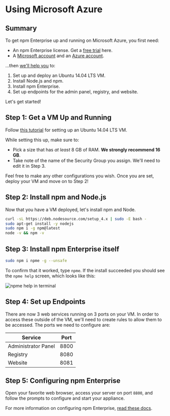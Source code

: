 # Using Microsoft Azure

## Summary

To get npm Enterprise up and running on Microsoft Azure, you first need:

- An npm Enterprise license. Get a [free trial] here.
- A [Microsoft account] and an [Azure account].

...then [we'll help you] to:

1. Set up and deploy an Ubuntu 14.04 LTS VM.
2. Install Node.js and npm.
3. Install npm Enterprise.
4. Set up endpoints for the admin panel, registry, and website.

Let's get started!

## Step 1: Get a VM Up and Running

Follow [this tutorial] for setting up
an Ubuntu 14.04 LTS VM.

While setting this up, make sure to:

- Pick a size that has *at least* 8 GB of RAM. **We strongly recommend 16 GB**.
- Take note of the name of the Security Group you assign. We'll need to edit it
  in Step 3.

Feel free to make any other configurations you wish. Once you are set, deploy
your VM and move on to Step 2!

## Step 2: Install npm and Node.js

Now that you have a VM deployed, let's install npm and Node.

```bash
curl -sL https://deb.nodesource.com/setup_4.x | sudo -E bash -
sudo apt-get install -y nodejs
sudo npm i -g npm@latest
node -v && npm -v
```

## Step 3: Install npm Enterprise itself

```bash
sudo npm i npme -g --unsafe
```

To confirm that it worked, type `npme`. If the install succeeded you should see the
`npme help` screen, which looks like this:

  ![npme help in terminal](/gitbook/images/npme-help.png)

## Step 4: Set up Endpoints

There are now 3 web services running on 3 ports on your VM. In order to access these
outside of the VM, we'll need to create rules to allow them to be accessed. The ports
we need to configure are:

| Service                   | Port  |
|-------------------------- |------ |
| Administrator Panel       | 8800  |
| Registry                  | 8080  |
| Website                   | 8081  |

## Step 5: Configuring npm Enterprise

Open your favorite web browser, access your server on port `8800`, and follow the prompts to configure and start your appliance.

For more information on configuring npm Enterprise, [read these docs](/up-and-running/customization.html).

[npm user account]: https://www.npmjs.com/signup
[free trial]: https://www.npmjs.com/enterprise#free-trial
[Microsoft account]: https://signup.live.com/signup
[Azure account]: https://azure.microsoft.com/free/
[we'll help you]: mailto:support@npmjs.com
[Microsoft Azure portal]: https://portal.azure.com/
[this tutorial]: https://azure.microsoft.com/en-us/documentation/articles/virtual-machines-linux-tutorial-portal-rm/
